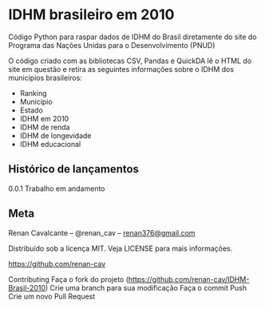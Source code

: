 # IDHM brasileiro em 2010
Código Python para raspar dados de IDHM do Brasil diretamente do site do Programa das Nações Unidas para o Desenvolvimento (PNUD)

O código criado com as bibliotecas CSV, Pandas e QuickDA lê o HTML do site em questão e retira as seguintes informações sobre o IDHM dos municípios brasileiros:

* Ranking
* Município
* Estado
* IDHM em 2010
* IDHM de renda
* IDHM de longevidade
* IDHM educacional

## Histórico de lançamentos
0.0.1
Trabalho em andamento

## Meta
Renan Cavalcante – @renan_cav – renan376@gmail.com

Distribuído sob a licença MIT. Veja LICENSE para mais informações.

https://github.com/renan-cav

Contributing
Faça o fork do projeto (https://github.com/renan-cav/IDHM-Brasil-2010)
Crie uma branch para sua modificação
Faça o commit
Push
Crie um novo Pull Request
